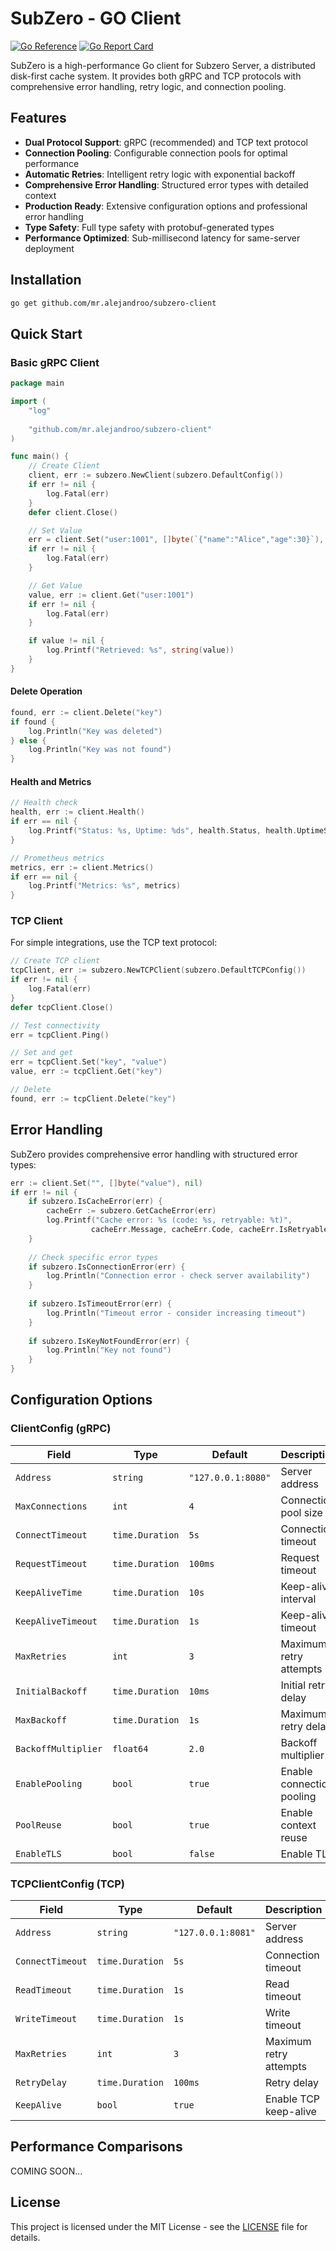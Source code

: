 # SubZero - GO Client

[![Go Reference](https://pkg.go.dev/badge/github.com/mr.alejandroo/subzero-client.svg)](https://pkg.go.dev/github.com/mr.alejandroo/subzero-client)
[![Go Report Card](https://goreportcard.com/badge/github.com/mr.alejandroo/subzero-client)](https://goreportcard.com/report/github.com/mr.alejandroo/subzero-client)

SubZero is a high-performance Go client for Subzero Server, a distributed disk-first cache system. It provides both gRPC and TCP protocols with comprehensive error handling, retry logic, and connection pooling.

## Features

- **Dual Protocol Support**: gRPC (recommended) and TCP text protocol
- **Connection Pooling**: Configurable connection pools for optimal performance
- **Automatic Retries**: Intelligent retry logic with exponential backoff
- **Comprehensive Error Handling**: Structured error types with detailed context
- **Production Ready**: Extensive configuration options and professional error handling
- **Type Safety**: Full type safety with protobuf-generated types
- **Performance Optimized**: Sub-millisecond latency for same-server deployment

## Installation

```bash
go get github.com/mr.alejandroo/subzero-client
```

## Quick Start

### Basic gRPC Client

```go
package main

import (
    "log"
    
    "github.com/mr.alejandroo/subzero-client"
)

func main() {
    // Create Client
    client, err := subzero.NewClient(subzero.DefaultConfig())
    if err != nil {
        log.Fatal(err)
    }
    defer client.Close()

    // Set Value
    err = client.Set("user:1001", []byte(`{"name":"Alice","age":30}`), nil)
    if err != nil {
        log.Fatal(err)
    }

    // Get Value
    value, err := client.Get("user:1001")
    if err != nil {
        log.Fatal(err)
    }

    if value != nil {
        log.Printf("Retrieved: %s", string(value))
    }
}
```


#### Delete Operation
```go
found, err := client.Delete("key")
if found {
    log.Println("Key was deleted")
} else {
    log.Println("Key was not found")
}
```

#### Health and Metrics
```go
// Health check
health, err := client.Health()
if err == nil {
    log.Printf("Status: %s, Uptime: %ds", health.Status, health.UptimeSeconds)
}

// Prometheus metrics
metrics, err := client.Metrics()
if err == nil {
    log.Printf("Metrics: %s", metrics)
}
```

### TCP Client

For simple integrations, use the TCP text protocol:

```go
// Create TCP client
tcpClient, err := subzero.NewTCPClient(subzero.DefaultTCPConfig())
if err != nil {
    log.Fatal(err)
}
defer tcpClient.Close()

// Test connectivity
err = tcpClient.Ping()

// Set and get
err = tcpClient.Set("key", "value")
value, err := tcpClient.Get("key")

// Delete
found, err := tcpClient.Delete("key")
```

## Error Handling

SubZero provides comprehensive error handling with structured error types:

```go
err := client.Set("", []byte("value"), nil)
if err != nil {
    if subzero.IsCacheError(err) {
        cacheErr := subzero.GetCacheError(err)
        log.Printf("Cache error: %s (code: %s, retryable: %t)", 
                  cacheErr.Message, cacheErr.Code, cacheErr.IsRetryable())
    }
    
    // Check specific error types
    if subzero.IsConnectionError(err) {
        log.Println("Connection error - check server availability")
    }
    
    if subzero.IsTimeoutError(err) {
        log.Println("Timeout error - consider increasing timeout")
    }
    
    if subzero.IsKeyNotFoundError(err) {
        log.Println("Key not found")
    }
}
```

## Configuration Options

### ClientConfig (gRPC)

| Field | Type | Default | Description |
|-------|------|---------|-------------|
| `Address` | `string` | `"127.0.0.1:8080"` | Server address |
| `MaxConnections` | `int` | `4` | Connection pool size |
| `ConnectTimeout` | `time.Duration` | `5s` | Connection timeout |
| `RequestTimeout` | `time.Duration` | `100ms` | Request timeout |
| `KeepAliveTime` | `time.Duration` | `10s` | Keep-alive interval |
| `KeepAliveTimeout` | `time.Duration` | `1s` | Keep-alive timeout |
| `MaxRetries` | `int` | `3` | Maximum retry attempts |
| `InitialBackoff` | `time.Duration` | `10ms` | Initial retry delay |
| `MaxBackoff` | `time.Duration` | `1s` | Maximum retry delay |
| `BackoffMultiplier` | `float64` | `2.0` | Backoff multiplier |
| `EnablePooling` | `bool` | `true` | Enable connection pooling |
| `PoolReuse` | `bool` | `true` | Enable context reuse |
| `EnableTLS` | `bool` | `false` | Enable TLS |

### TCPClientConfig (TCP)

| Field | Type | Default | Description |
|-------|------|---------|-------------|
| `Address` | `string` | `"127.0.0.1:8081"` | Server address |
| `ConnectTimeout` | `time.Duration` | `5s` | Connection timeout |
| `ReadTimeout` | `time.Duration` | `1s` | Read timeout |
| `WriteTimeout` | `time.Duration` | `1s` | Write timeout |
| `MaxRetries` | `int` | `3` | Maximum retry attempts |
| `RetryDelay` | `time.Duration` | `100ms` | Retry delay |
| `KeepAlive` | `bool` | `true` | Enable TCP keep-alive |

## Performance Comparisons

COMING SOON...

## License

This project is licensed under the MIT License - see the [LICENSE](LICENSE) file for details.